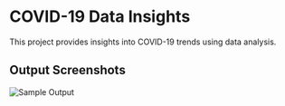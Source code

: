 # COVID-19 Data Insights

This project provides insights into COVID-19 trends using data analysis.

## Output Screenshots
![Sample Output](output)
